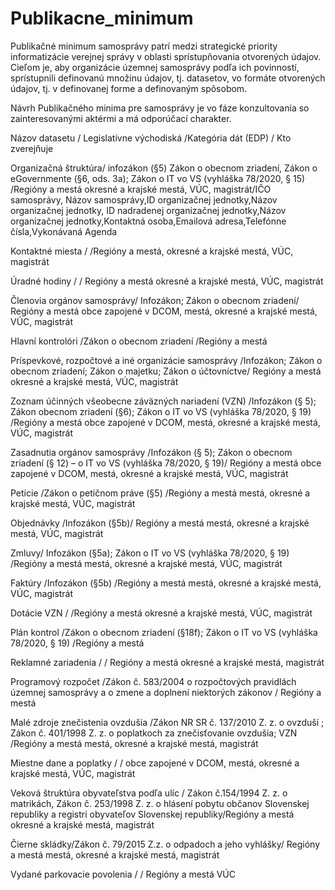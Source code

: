 # Publikacne_minimum

Publikačné minimum samosprávy patrí medzi strategické priority informatizácie verejnej správy v oblasti sprístupňovania otvorených údajov. Cieľom je, aby organizácie územnej samosprávy podľa ich povinností, sprístupnili definovanú množinu údajov, tj. datasetov, vo formáte otvorených údajov, tj. v definovanej forme a definovaným spôsobom. 

Návrh Publikačného minima pre samosprávy je vo fáze konzultovania so zainteresovanými aktérmi a má odporúčací charakter. 

Názov datasetu / Legislatívne východiská	/Kategória dát (EDP)	/  Kto zverejňuje

Organizačná štruktúra/	infozákon (§5) Zákon o obecnom zriadení, Zákon o eGovernmente  (§6, ods. 3a); Zákon o IT vo VS  (vyhláška 78/2020, § 15)	/Regióny a mestá	okresné a krajské mestá, VÚC, magistrát/IČO samosprávy, Názov samosprávy,ID organizačnej jednotky,Názov organizačnej jednotky, ID  nadradenej organizačnej jednotky,Názov organizačnej jednotky,Kontaktná osoba,Emailová adresa,Telefónne čísla,Vykonávaná Agenda

Kontaktné miesta	/ /Regióny a mestá,	okresné a krajské mestá, VÚC, magistrát

Úradné hodiny	/  /	Regióny a mestá	okresné a krajské mestá, VÚC, magistrát

Členovia orgánov samosprávy/	Infozákon; Zákon o obecnom zriadení/	Regióny a mestá	obce zapojené v DCOM, mestá, okresné a krajské mestá, VÚC, magistrát

Hlavní kontrolóri 	/Zákon o obecnom zriadení	/Regióny a mestá	

Príspevkové, rozpočtové a iné organizácie samosprávy 	/Infozákon; Zákon o obecnom zriadení; Zákon o majetku; Zákon o  účtovníctve/	Regióny a mestá	okresné a krajské mestá, VÚC, magistrát

Zoznam účinných všeobecne záväzných nariadení (VZN)	/Infozákon (§ 5); Zákon obecnom zriadení (§6); Zákon o IT vo VS (vyhláška 78/2020, § 19)	/Regióny a mestá	obce zapojené v DCOM, mestá, okresné a krajské mestá, VÚC, magistrát

Zasadnutia orgánov samosprávy	/Infozákon (§ 5); Zákon o obecnom zriadení (§ 12) – o IT vo VS (vyhláška 78/2020, § 19)/	Regióny a mestá	obce zapojené v DCOM, mestá, okresné a krajské mestá, VÚC, magistrát

Petície	/Zákon o petičnom práve (§5)	/Regióny a mestá	mestá, okresné a krajské mestá, VÚC, magistrát

Objednávky	/Infozákon  (§5b)/	Regióny a mestá	mestá, okresné a krajské mestá, VÚC, magistrát

Zmluvy/	Infozákon  (§5a); Zákon o IT vo VS (vyhláška 78/2020, § 19)	/Regióny a mestá	mestá, okresné a krajské mestá, VÚC, magistrát

Faktúry	/Infozákon  (§5b)	/Regióny a mestá	mestá, okresné a krajské mestá, VÚC, magistrát

Dotácie	VZN	/   /Regióny a mestá	okresné a krajské mestá, VÚC, magistrát

Plán kontrol	/Zákon o obecnom zriadení (§18f); Zákon o IT vo VS (vyhláška 78/2020, § 19)	/Regióny a mestá	

Reklamné zariadenia	/   /	Regióny a mestá	okresné a krajské mestá, magistrát

Programový rozpočet	/Zákon č. 583/2004 o rozpočtových pravidlách územnej samosprávy a o zmene a doplnení niektorých zákonov	/ Regióny a mestá	

Malé zdroje znečistenia ovzdušia 	/Zákon NR SR č. 137/2010 Z. z. o ovzduší ; Zákon č. 401/1998 Z. z. o poplatkoch za znečisťovanie ovzdušia; VZN	/Regióny a mestá	mestá, okresné a krajské mestá, magistrát

Miestne dane a poplatky	/   /	obce zapojené v DCOM, mestá, okresné a krajské mestá, VÚC, magistrát

Veková štruktúra obyvateľstva podľa ulíc	/ Zákon č.154/1994 Z. z.  o matrikách,  Zákon č. 253/1998 Z. z. o hlásení pobytu občanov Slovenskej republiky a registri obyvateľov Slovenskej republiky/Regióny a mestá	okresné a krajské mestá, magistrát

Čierne skládky/Zákon č. 79/2015 Z.z. o odpadoch a jeho vyhlášky/	Regióny a mestá	mestá, okresné a krajské mestá,  magistrát

Vydané parkovacie povolenia	/   /	Regióny a mestá	VÚC
